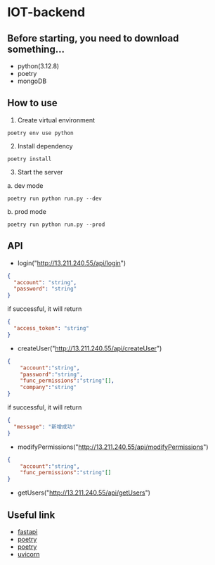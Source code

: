 # IOT-backend

## Before starting, you need to download something...

- python(3.12.8)
- poetry
- mongoDB

## How to use

1. Create virtual environment

```
poetry env use python
```

2. Install dependency

```
poetry install
```

3. Start the server

a. dev mode

```
poetry run python run.py --dev
```

b. prod mode

```
poetry run python run.py --prod
```

## API

- login("http://13.211.240.55/api/login")

```json
{
  "account": "string",
  "password": "string"
}
```

if successful, it will return

```json
{
  "access_token": "string"
}
```

- createUser("http://13.211.240.55/api/createUser")

```json
{
    "account":"string",
    "password":"string",
    "func_permissions":"string"[],
    "company":"string"
}
```

if successful, it will return

```json
{
  "message": "新增成功"
}
```

- modifyPermissions("http://13.211.240.55/api/modifyPermissions")

```json
{
    "account":"string",
    "func_permissions":"string"[]
}
```

- getUsers("http://13.211.240.55/api/getUsers")

## Useful link

- [fastapi](https://ithelp.ithome.com.tw/articles/10320028)
- [poetry](https://blog.kyomind.tw/python-poetry/)
- [poetry](https://realnewbie.com/coding/python/python-poetry/)
- [uvicorn](https://realnewbie.com/coding/python/introduction-to-uvicorn-high-performance-asgi-server/)
